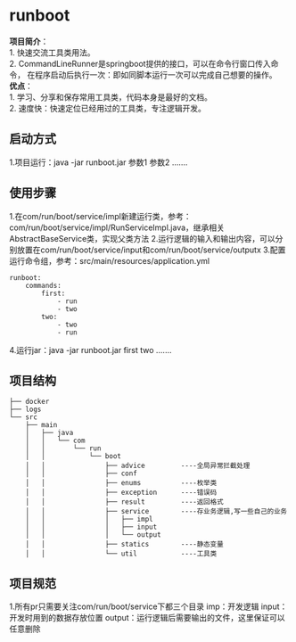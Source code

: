 # runboot  
**项目简介**：  
     1.  快速交流工具类用法。  
     2.  CommandLineRunner是springboot提供的接口，可以在命令行窗口传入命令，
在程序启动后执行一次：即如同脚本运行一次可以完成自己想要的操作。    
**优点**：   
     1.  学习、分享和保存常用工具类，代码本身是最好的文档。  
     2.  速度快：快速定位已经用过的工具类，专注逻辑开发。  

## 启动方式  
1.项目运行：java -jar runboot.jar 参数1  参数2 .......

## 使用步骤  
1.在com/run/boot/service/impl新建运行类，参考：com/run/boot/service/impl/RunServiceImpl.java，继承相关AbstractBaseService类，实现父类方法
2.运行逻辑的输入和输出内容，可以分别放置在com/run/boot/service/input和com/run/boot/service/outputx
3.配置运行命令组，参考：src/main/resources/application.yml  
```
runboot:
    commands:
        first:
            - run
            - two
        two:
            - two
            - run
```
4.运行jar：java -jar runboot.jar first two .......  

## 项目结构
```
├── docker
├── logs
└── src
    ├── main
    │   ├── java
    │   │   └── com
    │   │       └── run
    │   │           └── boot
    │   │               ├── advice         ----全局异常拦截处理 
    │   │               ├── conf
    │   │               ├── enums          ----枚举类 
    │   │               ├── exception      ----错误码
    │   │               ├── result         ----返回格式
    │   │               ├── service        ----存业务逻辑,写一些自己的业务  
    │   │               │   ├── impl
    │   │               │   ├── input
    │   │               │   └── output
    │   │               ├── statics        ----静态变量
    │   │               └── util           ----工具类
```

## 项目规范  
  1.所有pr只需要关注com/run/boot/service下都三个目录
  imp：开发逻辑
  input：开发时用到的数据存放位置
  output：运行逻辑后需要输出的文件，这里保证可以任意删除

